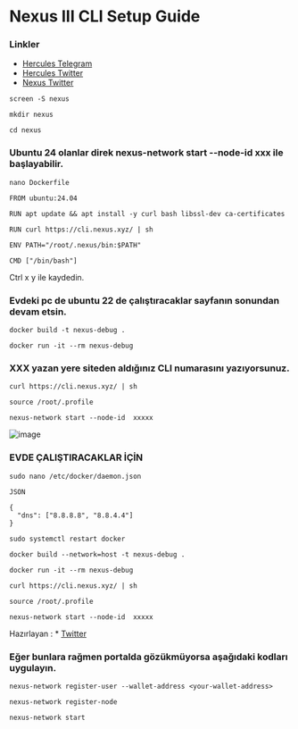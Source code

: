 # Nexus III CLI Setup Guide

### Linkler
 * [Hercules Telegram](https://t.me/HerculesNodeTG)
 * [Hercules Twitter](https://twitter.com/Herculesnode)
 * [Nexus Twitter](https://x.com/NexusLabs)


```
screen -S nexus
```
```
mkdir nexus
```
```
cd nexus
```

### Ubuntu 24 olanlar direk nexus-network start --node-id xxx ile başlayabilir.
```
nano Dockerfile
```

```
FROM ubuntu:24.04

RUN apt update && apt install -y curl bash libssl-dev ca-certificates

RUN curl https://cli.nexus.xyz/ | sh

ENV PATH="/root/.nexus/bin:$PATH"

CMD ["/bin/bash"]
```

Ctrl  x y ile kaydedin.

### Evdeki pc de ubuntu 22 de çalıştıracaklar sayfanın sonundan devam etsin.
```
docker build -t nexus-debug .
```
```
docker run -it --rm nexus-debug
```
### XXX yazan yere siteden aldığınız CLI numarasını yazıyorsunuz.

```
curl https://cli.nexus.xyz/ | sh
```
```
source /root/.profile
```
```
nexus-network start --node-id  xxxxx
```


![image](https://github.com/user-attachments/assets/c4b0a04f-e0e5-4ea8-bde9-55c6126f5c25)



### EVDE ÇALIŞTIRACAKLAR İÇİN
```
sudo nano /etc/docker/daemon.json
```
```
JSON

{
  "dns": ["8.8.8.8", "8.8.4.4"]
}
```
```
sudo systemctl restart docker
```
```
docker build --network=host -t nexus-debug .
```
```
docker run -it --rm nexus-debug
```
```
curl https://cli.nexus.xyz/ | sh
```
```
source /root/.profile
```
```
nexus-network start --node-id  xxxxx
```
Hazırlayan :  * [Twitter](https://x.com/onchainakira)


### Eğer bunlara rağmen portalda gözükmüyorsa aşağıdaki kodları uygulayın.
```
nexus-network register-user --wallet-address <your-wallet-address>
```
```
nexus-network register-node
```
```
nexus-network start
```



